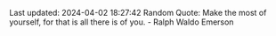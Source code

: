 Last updated: 2024-04-02 18:27:42
Random Quote: Make the most of yourself, for that is all there is of you. - Ralph Waldo Emerson